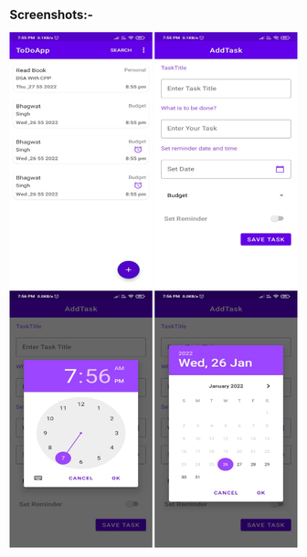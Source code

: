 
## Screenshots:-

<img src="WhatsApp Image 2022-01-26 at 7.57.54 PM (3).jpeg" height="450" width="250" />   <img src="WhatsApp Image 2022-01-26 at 7.57.54 PM (4).jpeg" width="250" height="450" /> 
<img src="WhatsApp Image 2022-01-26 at 7.57.54 PM (1).jpeg" width="250" height="450" />   <img src="WhatsApp Image 2022-01-26 at 7.57.54 PM (2).jpeg" width="250" height="450" />

